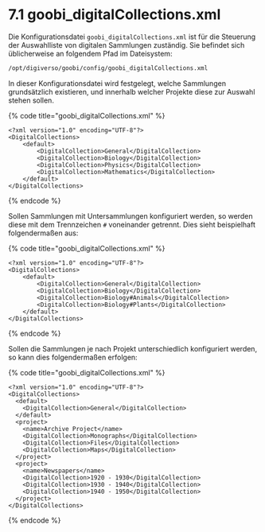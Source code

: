 # 7.1 goobi\_digitalCollections.xml

Die Konfigurationsdatei `goobi_digitalCollections.xml` ist für die Steuerung der Auswahlliste von digitalen Sammlungen zuständig. Sie befindet sich üblicherweise an folgendem Pfad im Dateisystem:

```bash
/opt/digiverso/goobi/config/goobi_digitalCollections.xml
```

In dieser Konfigurationsdatei wird festgelegt, welche Sammlungen grundsätzlich existieren, und innerhalb welcher Projekte diese zur Auswahl stehen sollen.

{% code title="goobi\_digitalCollections.xml" %}
```markup
<?xml version="1.0" encoding="UTF-8"?>
<DigitalCollections>
	<default>
		<DigitalCollection>General</DigitalCollection>
		<DigitalCollection>Biology</DigitalCollection>
		<DigitalCollection>Physics</DigitalCollection>
		<DigitalCollection>Mathematics</DigitalCollection>
	</default>
</DigitalCollections>
```
{% endcode %}

Sollen Sammlungen mit Untersammlungen konfiguriert werden, so werden diese mit dem Trennzeichen `#` voneinander getrennt. Dies sieht beispielhaft folgendermaßen aus:

{% code title="goobi\_digitalCollections.xml" %}
```markup
<?xml version="1.0" encoding="UTF-8"?>
<DigitalCollections>
	<default>
		<DigitalCollection>General</DigitalCollection>
		<DigitalCollection>Biology</DigitalCollection>
		<DigitalCollection>Biology#Animals</DigitalCollection>
		<DigitalCollection>Biology#Plants</DigitalCollection>
	</default>
</DigitalCollections>
```
{% endcode %}

Sollen die Sammlungen je nach Projekt unterschiedlich konfiguriert werden, so kann dies folgendermaßen erfolgen:

{% code title="goobi\_digitalCollections.xml" %}
```markup
<?xml version="1.0" encoding="UTF-8"?>
<DigitalCollections>
  <default>
    <DigitalCollection>General</DigitalCollection>
  </default>
  <project>
    <name>Archive Project</name>
    <DigitalCollection>Monographs</DigitalCollection>
    <DigitalCollection>Files</DigitalCollection>
    <DigitalCollection>Maps</DigitalCollection>
  </project>
  <project>
    <name>Newspapers</name>
    <DigitalCollection>1920 - 1930</DigitalCollection>
    <DigitalCollection>1930 - 1940</DigitalCollection>
    <DigitalCollection>1940 - 1950</DigitalCollection>
  </project>
</DigitalCollections>
```
{% endcode %}

